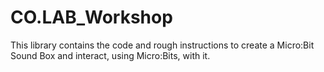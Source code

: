 # CO.LAB_Workshop

This library contains the code and rough instructions to create a Micro:Bit Sound Box and interact, using Micro:Bits, with it.
